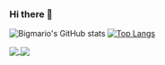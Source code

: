 ### Hi there 👋
![Bigmario's GitHub stats](https://github-readme-stats-bigmario.vercel.app/api?username=bigmario&show_icons=true&theme=merko)
[![Top Langs](https://github-readme-stats-bigmario.vercel.app/api/top-langs/?username=bigmario&langs_count=10)](https://github.com/bigmario/github-readme-stats)


<a href="https://github.com/bigmario/web_scraper">
  <img align="center" src="https://github-readme-stats-bigmario.vercel.app/api/pin/?username=bigmario&repo=web_scraper&theme=merko" />
</a>
<a href="https://github.com/bigmario/crud-click-python">
  <img align="center" src="https://github-readme-stats-bigmario.vercel.app/api/pin/?username=bigmario&repo=crud-click-python&theme=merko" />
</a>


<!--
**bigmario/bigmario** is a ✨ _special_ ✨ repository because its `README.md` (this file) appears on your GitHub profile.

Here are some ideas to get you started:

- 🔭 I’m currently working on ...
- 🌱 I’m currently learning ...
- 👯 I’m looking to collaborate on ...
- 🤔 I’m looking for help with ...
- 💬 Ask me about ...
- 📫 How to reach me: ...
- 😄 Pronouns: ...
- ⚡ Fun fact: ...
-->
